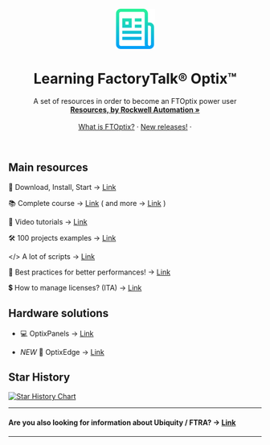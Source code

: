 <!-- PROJECT LOGO -->
<br />
<div align="center">
  <a href="https://github.com/massimovar/LearningFTOptix/blob/main/README.md">
    <img src="images/logo.png" alt="Logo" width="80" height="80">
  </a>

  <h1 align="center">Learning FactoryTalk® Optix™</h1>

  <p align="center">
    A set of resources in order to become an FTOptix power user
    <br />
    <a href="https://www.rockwellautomation.com/en-us/support/documentation/technical/capabilities/optix-portfolio.html"><strong>Resources, by Rockwell Automation »</strong></a>
    <br />
    <br />
    <a href="https://github.com/massimovar/LearningFTOptix/blob/main/pdf/FTOpti_Overview.pdf">What is FTOptix?</a>
    &middot;
    <a href="https://github.com/massimovar/LearningFTOptix/blob/main/chapters/FTOptix_overview.md#latest-releases">New releases!</a>
    &middot;
  </p>
</div>

<br />

<!-- MAIN RESOURCES -->
## Main resources

🌱 Download, Install, Start → [Link](./chapters/Download_install_start.md)

📚 Complete course →  [Link](https://github.com/massimovar/LearningFTOptix/blob/main/pdf/FTOptix_Technical_training.pdf) ( and more → [Link](./chapters/Learning_material.md) )

🎥 Video tutorials  →  [Link](https://github.com/massimovar/LearningFTOptix/blob/main/chapters/Learning_material_Videos.md)

🛠️ 100 projects examples → [Link](https://github.com/FactoryTalk-Optix)

</> A lot of scripts → [Link](https://github.com/massimovar/LearningFTOptix/blob/main/chapters/Ready_to_use_scripts.md)

🚀 Best practices for better performances! → [Link](./chapters/best_practises.md)

💲 How to manage licenses? (ITA) → [Link](https://www.youtube.com/watch?v=BVXPn04wZ8M&ab_channel=ASEMS.r.l.)

<!-- HARDWARE SOLUTION -->
## Hardware solutions

  - 💻 OptixPanels → [Link](./chapters/OptixPanels_and_co.md)

  - _NEW_ 🎉 OptixEdge → [Link](./chapters/OptixEdge.md)

## Star History

[![Star History Chart](https://api.star-history.com/svg?repos=massimovar/LearningFTOptix&type=Date)](https://www.star-history.com/#massimovar/LearningFTOptix&Date)

---

#### Are you also looking for information about Ubiquity / FTRA? -> [Link](https://github.com/massimovar/LearningUbiquityX/)

---
